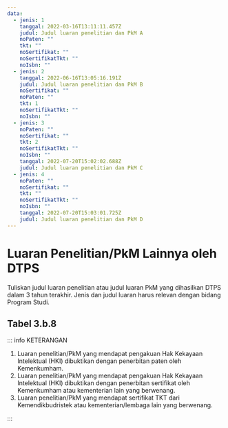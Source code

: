 ```yaml
---
data:
  - jenis: 1
    tanggal: 2022-03-16T13:11:11.457Z
    judul: Judul luaran penelitian dan PkM A
    noPaten: ""
    tkt: ""
    noSertifikat: ""
    noSertifikatTkt: ""
    noIsbn: ""
  - jenis: 2
    tanggal: 2022-06-16T13:05:16.191Z
    judul: Judul luaran penelitian dan PkM B
    noSertifikat: ""
    noPaten: ""
    tkt: 1
    noSertifikatTkt: ""
    noIsbn: ""
  - jenis: 3
    noPaten: ""
    noSertifikat: ""
    tkt: 2
    noSertifikatTkt: ""
    noIsbn: ""
    tanggal: 2022-07-20T15:02:02.688Z
    judul: Judul luaran penelitian dan PkM C
  - jenis: 4
    noPaten: ""
    noSertifikat: ""
    tkt: ""
    noSertifikatTkt: ""
    noIsbn: ""
    tanggal: 2022-07-20T15:03:01.725Z
    judul: Judul luaran penelitian dan PkM D
---
```


<script setup>
import { useData } from "vitepress"
import Tabel from '../components/tabel-3b8.vue'

const { frontmatter } = useData()
</script>

# Luaran Penelitian/PkM Lainnya oleh DTPS

Tuliskan judul luaran penelitian atau judul luaran PkM yang dihasilkan DTPS dalam 3 tahun terakhir. Jenis dan judul luaran harus relevan dengan bidang Program Studi.

## Tabel 3.b.8

<Tabel :data="frontmatter.data" />

::: info KETERANGAN

1. Luaran penelitian/PkM yang mendapat pengakuan Hak Kekayaan Intelektual (HKI) dibuktikan dengan penerbitan paten oleh Kemenkumham.
1. Luaran penelitian/PkM yang mendapat pengakuan Hak Kekayaan Intelektual (HKI) dibuktikan dengan penerbitan sertifikat oleh Kemenkumham atau kementerian lain yang berwenang.
1. Luaran penelitian/PkM yang mendapat sertifikat TKT dari Kemendikbudristek atau kementerian/lembaga lain yang berwenang.

:::
